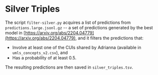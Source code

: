 # Silver Triples

The script `filter-silver.py` acquires a list of predictions from `predictions.large.jsonl.gz` -- a set of predictions generated by the best model in [https://arxiv.org/abs/2204.04779](https://arxiv.org/abs/2204.04779), and it filters the predictions that:
- Involve at least one of the CUIs shared by Adrianna (available in `umls_concepts_v2.csv`), and
- Has a probability of at least 0.5.

The resulting predictions are then saved in `silver_triples.tsv`.
